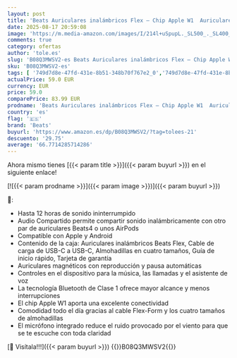 ```yaml
---
layout: post
title: 'Beats Auriculares inalámbricos Flex – Chip Apple W1  Auriculares magnéticos  Bluetooth de Clase 1  12 Horas de Sonido ininterrumpido - Gris'
date: 2025-08-17 20:59:08
image: 'https://m.media-amazon.com/images/I/214l+uSpupL._SL500_._SL400_.jpg'
comments: true
category: ofertas
author: 'tole.es'
slug: 'B08Q3MWSV2-es Beats Auriculares inalámbricos Flex – Chip Apple W1...'
sku: 'B08Q3MWSV2-es'
tags: [ '749d7d8e-47fd-431e-8b51-348b70f767e2_0','749d7d8e-47fd-431e-8b51-348b70f767e2_601','749d7d8e-47fd-431e-8b51-348b70f767e2_6901','749d7d8e-47fd-431e-8b51-348b70f767e2_9001','749d7d8e-47fd-431e-8b51-348b70f767e2_9801','Apple','Arborist Merchandising Root','Auriculares','Auriculares para equipo de audio','Auriculares y accesorios','Beats','Electrónica','Self Service','Special Features Stores','Wireless Category page - Wearables','apple','beats','🇪🇸', ]
actualPrice: 59.0 EUR
currency: EUR
price: 59.0
comparePrice: 83.99 EUR
prodname: 'Beats Auriculares inalámbricos Flex – Chip Apple W1  Auriculares magnéticos  Bluetooth de Clase 1  12 Horas de Sonido ininterrumpido - Gris'
country: 'es'
flag: '🇪🇸'
brand: 'Beats'
buyurl: 'https://www.amazon.es/dp/B08Q3MWSV2/?tag=tolees-21'
descuento: '29.75'
average: '66.7714285714286'
---
```


Ahora mismo tienes [{{< param title >}}]({{< param buyurl >}}) en el siguiente enlace!

[![{{< param prodname >}}]({{< param image >}})]({{< param buyurl >}})

🔎:

- Hasta 12 horas de sonido ininterrumpido
- Audio Compartido permite compartir sonido inalámbricamente con otro par de auriculares Beats4 o unos AirPods
- Compatible con Apple y Android
- Contenido de la caja: Auriculares inalámbricos Beats Flex, Cable de carga de USB-C a USB-C, Almohadillas en cuatro tamaños, Guía de inicio rápido, Tarjeta de garantía
- Auriculares magnéticos con reproducción y pausa automáticas
- Controles en el dispositivo para la música, las llamadas y el asistente de voz
- La tecnología Bluetooth de Clase 1 ofrece mayor alcance y menos interrupciones
- El chip Apple W1 aporta una excelente conectividad
- Comodidad todo el día gracias al cable Flex-Form y los cuatro tamaños de almohadillas
- El micrófono integrado reduce el ruido provocado por el viento para que se te escuche con toda claridad

[🛒 Visítala!!!]({{< param buyurl >}})
{{<world>}}B08Q3MWSV2{{</world>}}
